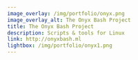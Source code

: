 ```yaml
---
image_overlay: /img/portfolio/onyx.png
image_overlay_alt: The Onyx Bash Project
title: The Onyx Bash Project
description: Scripts & tools for Linux
link: http://onyxbash.ml
lightbox: /img/portfolio/onyx1.png
---
```


